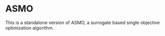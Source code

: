 # ASMO
This is a standalone version of ASMO, a surrogate based single objective optimization algorithm.
